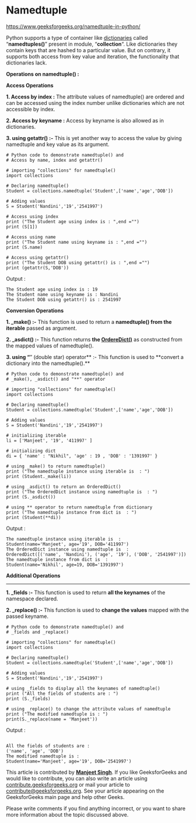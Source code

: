 # Namedtuple

https://www.geeksforgeeks.org/namedtuple-in-python/

Python supports a type of container like
[dictionaries](http://quiz.geeksforgeeks.org/python-set-4-dictionary-keywords-python/) called “**namedtuples()**”
present in module, “**collection**“. Like dictionaries they contain keys that are hashed to a particular value. But on
contrary, it supports both access from key value and iteration, the functionality that dictionaries lack.

**Operations on namedtuple() :**

**Access Operations**

**1. Access by index :** The attribute values of namedtuple() are ordered and can be accessed using the index number
unlike dictionaries which are not accessible by index.

**2. Access by keyname :** Access by keyname is also allowed as in dictionaries.

**3. using getattr() :-** This is yet another way to access the value by giving namedtuple and key value as its
argument.

```
# Python code to demonstrate namedtuple() and
# Access by name, index and getattr()

# importing "collections" for namedtuple()
import collections

# Declaring namedtuple()
Student = collections.namedtuple('Student',['name','age','DOB'])

# Adding values
S = Student('Nandini','19','2541997')

# Access using index
print ("The Student age using index is : ",end ="")
print (S[1])

# Access using name
print ("The Student name using keyname is : ",end ="")
print (S.name)

# Access using getattr()
print ("The Student DOB using getattr() is : ",end ="")
print (getattr(S,'DOB'))
```

Output :

```
The Student age using index is : 19
The Student name using keyname is : Nandini
The Student DOB using getattr() is : 2541997
```

**Conversion Operations**

**1. \_make() :-** This function is used to return a **namedtuple() from the iterable** passed as argument.

**2. \_asdict() :-** This function returns **the [OrdereDict()](https://www.geeksforgeeks.org/ordereddict-in-python/)**
as constructed from the mapped values of namedtuple().

**3. using “**” (double star) operator** :- This function is used to **convert a dictionary into the namedtuple().\*\*

```
# Python code to demonstrate namedtuple() and
# _make(), _asdict() and "**" operator

# importing "collections" for namedtuple()
import collections

# Declaring namedtuple()
Student = collections.namedtuple('Student',['name','age','DOB'])

# Adding values
S = Student('Nandini','19','2541997')

# initializing iterable
li = ['Manjeet', '19', '411997' ]

# initializing dict
di = { 'name' : "Nikhil", 'age' : 19 , 'DOB' : '1391997' }

# using _make() to return namedtuple()
print ("The namedtuple instance using iterable is  : ")
print (Student._make(li))

# using _asdict() to return an OrderedDict()
print ("The OrderedDict instance using namedtuple is  : ")
print (S._asdict())

# using ** operator to return namedtuple from dictionary
print ("The namedtuple instance from dict is  : ")
print (Student(**di))

```

Output :

```
The namedtuple instance using iterable is  :
Student(name='Manjeet', age='19', DOB='411997')
The OrderedDict instance using namedtuple is  :
OrderedDict([('name', 'Nandini'), ('age', '19'), ('DOB', '2541997')])
The namedtuple instance from dict is  :
Student(name='Nikhil', age=19, DOB='1391997')
```

**Additional Operations**

---

**1. \_fields :-** This function is used to return **all the keynames** of the namespace declared.

**2. \_replace() :-** This function is used to **change the values** mapped with the passed keyname.

```
# Python code to demonstrate namedtuple() and
# _fields and _replace()

# importing "collections" for namedtuple()
import collections

# Declaring namedtuple()
Student = collections.namedtuple('Student',['name','age','DOB'])

# Adding values
S = Student('Nandini','19','2541997')

# using _fields to display all the keynames of namedtuple()
print ("All the fields of students are : ")
print (S._fields)

# using _replace() to change the attribute values of namedtuple
print ("The modified namedtuple is : ")
print(S._replace(name = 'Manjeet'))

```

Output :

```

All the fields of students are :
('name', 'age', 'DOB')
The modified namedtuple is :
Student(name='Manjeet', age='19', DOB='2541997')
```

This article is contributed by
**[Manjeet Singh](https://auth.geeksforgeeks.org/profile.php?user=manjeet_04&list=practice)**. If you like GeeksforGeeks
and would like to contribute, you can also write an article using
[contribute.geeksforgeeks.org](http://www.contribute.geeksforgeeks.org/) or mail your article to
contribute@geeksforgeeks.org. See your article appearing on the GeeksforGeeks main page and help other Geeks.

Please write comments if you find anything incorrect, or you want to share more information about the topic discussed
above.
